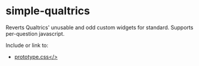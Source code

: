 # simple-qualtrics
Reverts Qualtrics' unusable and odd custom widgets for standard. Supports per-question javascript. 

Include or link to:
* <a href="./prototype.css">prototype.css</>
